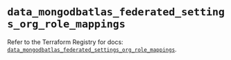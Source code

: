 # `data_mongodbatlas_federated_settings_org_role_mappings`

Refer to the Terraform Registry for docs: [`data_mongodbatlas_federated_settings_org_role_mappings`](https://registry.terraform.io/providers/mongodb/mongodbatlas/1.17.6/docs/data-sources/federated_settings_org_role_mappings).
